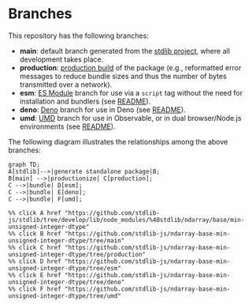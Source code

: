 <!--

@license Apache-2.0

Copyright (c) 2022 The Stdlib Authors.

Licensed under the Apache License, Version 2.0 (the "License");
you may not use this file except in compliance with the License.
You may obtain a copy of the License at

    http://www.apache.org/licenses/LICENSE-2.0

Unless required by applicable law or agreed to in writing, software
distributed under the License is distributed on an "AS IS" BASIS,
WITHOUT WARRANTIES OR CONDITIONS OF ANY KIND, either express or implied.
See the License for the specific language governing permissions and
limitations under the License.

-->

# Branches

This repository has the following branches:

-   **main**: default branch generated from the [stdlib project][stdlib-url], where all development takes place.
-   **production**: [production build][production-url] of the package (e.g., reformatted error messages to reduce bundle sizes and thus the number of bytes transmitted over a network).
-   **esm**: [ES Module][esm-url] branch for use via a `script` tag without the need for installation and bundlers (see [README][esm-readme]).
-   **deno**: [Deno][deno-url] branch for use in Deno (see [README][deno-readme]).
-   **umd**: [UMD][umd-url] branch for use in Observable, or in dual browser/Node.js environments (see [README][umd-readme]).

The following diagram illustrates the relationships among the above branches:

```mermaid
graph TD;
A[stdlib]-->|generate standalone package|B;
B[main] -->|productionize| C[production];
C -->|bundle| D[esm];
C -->|bundle| E[deno];
C -->|bundle| F[umd];

%% click A href "https://github.com/stdlib-js/stdlib/tree/develop/lib/node_modules/%40stdlib/ndarray/base/min-unsigned-integer-dtype"
%% click B href "https://github.com/stdlib-js/ndarray-base-min-unsigned-integer-dtype/tree/main"
%% click C href "https://github.com/stdlib-js/ndarray-base-min-unsigned-integer-dtype/tree/production"
%% click D href "https://github.com/stdlib-js/ndarray-base-min-unsigned-integer-dtype/tree/esm"
%% click E href "https://github.com/stdlib-js/ndarray-base-min-unsigned-integer-dtype/tree/deno"
%% click F href "https://github.com/stdlib-js/ndarray-base-min-unsigned-integer-dtype/tree/umd"
```

[stdlib-url]: https://github.com/stdlib-js/stdlib/tree/develop/lib/node_modules/%40stdlib/ndarray/base/min-unsigned-integer-dtype
[production-url]: https://github.com/stdlib-js/ndarray-base-min-unsigned-integer-dtype/tree/production
[deno-url]: https://github.com/stdlib-js/ndarray-base-min-unsigned-integer-dtype/tree/deno
[deno-readme]: https://github.com/stdlib-js/ndarray-base-min-unsigned-integer-dtype/blob/deno/README.md
[umd-url]: https://github.com/stdlib-js/ndarray-base-min-unsigned-integer-dtype/tree/umd
[umd-readme]: https://github.com/stdlib-js/ndarray-base-min-unsigned-integer-dtype/blob/umd/README.md
[esm-url]: https://github.com/stdlib-js/ndarray-base-min-unsigned-integer-dtype/tree/esm
[esm-readme]: https://github.com/stdlib-js/ndarray-base-min-unsigned-integer-dtype/blob/esm/README.md